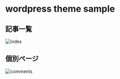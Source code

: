 # wordpress theme sample

## 記事一覧
![index](./img/portfolio_snapshots/index.png)


## 個別ページ

![comments](img/portfolio_snapshots/comments.png)
